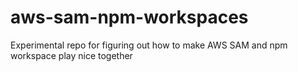 # aws-sam-npm-workspaces
Experimental repo for figuring out how to make AWS SAM and npm workspace play nice together
